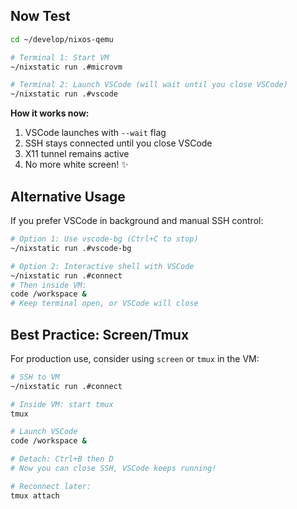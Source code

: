 
## Now Test

```bash
cd ~/develop/nixos-qemu

# Terminal 1: Start VM
~/nixstatic run .#microvm

# Terminal 2: Launch VSCode (will wait until you close VSCode)
~/nixstatic run .#vscode
```

**How it works now:**

1. VSCode launches with `--wait` flag
2. SSH stays connected until you close VSCode
3. X11 tunnel remains active
4. No more white screen! ✨

## Alternative Usage

If you prefer VSCode in background and manual SSH control:

```bash
# Option 1: Use vscode-bg (Ctrl+C to stop)
~/nixstatic run .#vscode-bg

# Option 2: Interactive shell with VSCode
~/nixstatic run .#connect
# Then inside VM:
code /workspace &
# Keep terminal open, or VSCode will close
```

## Best Practice: Screen/Tmux

For production use, consider using `screen` or `tmux` in the VM:

```bash
# SSH to VM
~/nixstatic run .#connect

# Inside VM: start tmux
tmux

# Launch VSCode
code /workspace &

# Detach: Ctrl+B then D
# Now you can close SSH, VSCode keeps running!

# Reconnect later:
tmux attach
```
